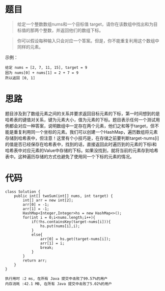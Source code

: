 # 题目
>给定一个整数数组nums和一个目标值 target，请你在该数组中找出和为目标值的那两个整数，并返回他们的数组下标。<br>

>你可以假设每种输入只会对应一个答案。但是，你不能重复利用这个数组中同样的元素。<br>

示例：
```
给定 nums = [2, 7, 11, 15], target = 9
因为 nums[0] + nums[1] = 2 + 7 = 9
所以返回 [0, 1]
```
# 思路
题目涉及到了数组元素之间的关系并要求返回目标元素的下标，第一时间想到的是哈希表的键值对关系，键为元素大小，值为元素的下标。题目表示任何一个测试用例都会对应一种答案，说明数组中一定存在两个元素，他们之和等于target，但不能是重复利用同一个坐标的元素。我们可以创建一个HashMap，遍历数组将元素存储到哈希表中，但注意！这里有个小技巧是，在存储之前要判断target-nums[i]的值是否已经保存在哈希表中，找到的话，直接返回此时遍历到的元素的下标i和哈希表中对应元素的Value中存储的下标。如果没找到，就将当前的元素存到哈希表中。这种遍历存储的方式也避免了使用同一个下标的元素的情况。
# 代码
```
class Solution {
    public int[] twoSum(int[] nums, int target) {
        int[] arr = new int[2];
        arr[0] = -1;
        arr[1] = -1;
        HashMap<Integer,Integer>hs = new HashMap<>();
        for(int i = 0;i<nums.length;i++){
            if(!hs.containsKey(target-nums[i])){
                hs.put(nums[i],i);
            }
            else{
                arr[0] = hs.get(target-nums[i]);
                arr[1] = i;
                break;
            }
        }
        return arr;
    }
}
```
```
执行用时 :2 ms, 在所有 Java 提交中击败了99.57%的用户
内存消耗 :42.1 MB, 在所有 Java 提交中击败了5.02%的用户
```
